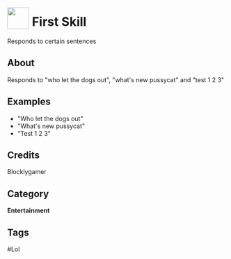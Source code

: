 # <img src="https://raw.githack.com/FortAwesome/Font-Awesome/master/svgs/solid/cat.svg" card_color="#40DBB0" width="50" height="50" style="vertical-align:bottom"/> First Skill
Responds to certain sentences

## About
Responds to "who let the dogs out", "what's new pussycat" and "test 1 2 3"

## Examples
* "Who let the dogs out"
* "What's new pussycat"
* "Test 1 2 3"

## Credits
Blocklygamer

## Category
**Entertainment**

## Tags
#Lol

